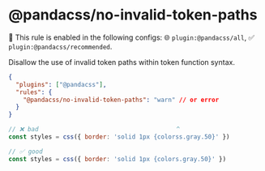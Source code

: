 # @pandacss/no-invalid-token-paths

💼 This rule is enabled in the following configs: 🌐 `plugin:@pandacss/all`, ✅ `plugin:@pandacss/recommended`.

<!-- end auto-generated rule header -->

Disallow the use of invalid token paths within token function syntax.

```json
{
  "plugins": ["@pandacss"],
  "rules": {
    "@pandacss/no-invalid-token-paths": "warn" // or error
  }
}
```

```js
// ❌ bad                                      ^
const styles = css({ border: 'solid 1px {colorss.gray.50}' })

// ✅ good
const styles = css({ border: 'solid 1px {colors.gray.50}' })
```
